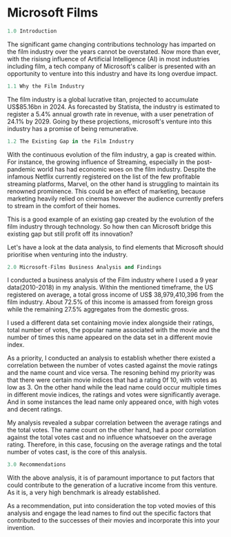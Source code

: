 # **Microsoft Films**

```python
1.0 Introduction
```
The significant game changing contributions technology has imparted on the film industry over the years cannot be overstated. Now more than ever, with the risisng influence of Artificial Intelligence (AI) in most industries including film, a tech company of Microsoft's caliber is presented with an opportunity to venture into this industry and have its long overdue impact.

```python
1.1 Why the Film Industry
```
The film industry is a global lucrative titan, projected to accumulate US$85.16bn in 2024. As forecasted by Statista, the industry is estimated to register a 5.4% annual growth rate in revenue, with a user penetration of 24.1% by 2029. Going by these projections, microsoft's venture into this industry has a promise of being remunerative.

```python
1.2 The Existing Gap in the Film Industry
```
With the continuous evolution of the film industry, a gap is created within. For instance, the growing influence of Streaming, especially in the post-pandemic world has had economic woes on the film industry. Despite the infamous Netflix currently registered on the list of the few profitable streaming platforms, Marvel, on the other hand is struggling to maintain its renowned prominence. This could be an effect of marketing, because marketing heavily relied on cinemas however the audience currently prefers to stream in the comfort of their homes.

This is a good example of an existing gap created by the evolution of the film industry through technology. So how then can Microsoft bridge this existing gap but still profit off its innovation?

Let's have a look at the data analysis, to find elements that Microsoft should prioritise when venturing into the industry.


```python
2.0 Microsoft-Films Business Analysis and Findings 
```
I conducted a business analysis of the Film industry where I used a 9 year data(2010-2018) in my analysis. Within the mentioned timeframe, the US registered on average, a total gross income of US$ 38,979,410,396 from the film industry. About 72.5% of this income is amassed from foreign gross while the remaining 27.5% aggregates from the domestic gross. 

I used a different data set containing movie index alongside their ratings, total number of votes, the popular name associated with the movie and the number of times this name appeared on the data set in a different movie index. 

As a priority, I conducted an analysis to establish whether there existed a correlation between the number of votes casted against the movie ratings and the name count and vice versa. The resoning behind my priority was that there were certain movie indices that had a rating 0f 10, with votes as low as 3. On the other hand while the lead name could occur multiple times in different movie indices, the ratings and votes were significantly average. And in some instances the lead name only appeared once, with high votes and decent ratings.

My analysis revealed a subpar correlation between the average ratings and the total votes. The name count on the other hand, had a poor correlation against the total votes cast and no influence whatsoever on the average rating. Therefore, in this case, focusing on the average ratings and the total number of votes cast, is the core of this analysis.

```python
3.0 Recommendations
```
With the above analysis, it is of paramount importance to put factors that could contribute to the generation of a lucrative income from this venture. As it is, a very high benchmark is already established. 

As a recommendation, put into consideration the top voted movies of this analysis and engage the lead names to find out the specific factors that contributed to the successes of their movies and incorporate this into your invention.